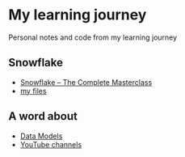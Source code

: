 # My learning journey
Personal notes and code from my learning journey

## Snowflake
- [Snowflake – The Complete Masterclass](https://www.udemy.com/course/snowflake-masterclass/)
- [my files](./snowflake)

## A word about 
- [Data Models](./a_word_about/data_models.md)
- [YouTube channels](./a_word_about/youtube_channels.md)


